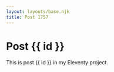 ```yaml
---
layout: layouts/base.njk
title: Post 1757
---
```


# Post {{ id }}

This is post {{ id }} in my Eleventy project.
